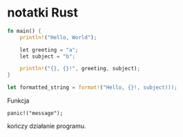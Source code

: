 # notatki Rust

```rust
fn main() {
    println!("Hello, World");

    let greeting = "a";
    let subject = "b";

    println!("{}, {}!", greeting, subject);
}
```


```rust
let formatted_string = format!("Hello, {}!, subject)));
```

Funkcja

    panic!("message");

kończy działanie programu.




